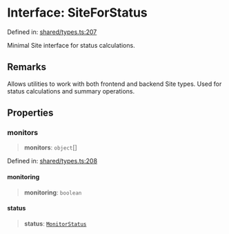 # Interface: SiteForStatus

Defined in: [shared/types.ts:207](https://github.com/Nick2bad4u/Uptime-Watcher/blob/8a1973382d5fe14c52996ecda381894eb7ecd4a6/shared/types.ts#L207)

Minimal Site interface for status calculations.

## Remarks

Allows utilities to work with both frontend and backend Site types. Used for status calculations and summary operations.

## Properties

### monitors

> **monitors**: `object`[]

Defined in: [shared/types.ts:208](https://github.com/Nick2bad4u/Uptime-Watcher/blob/8a1973382d5fe14c52996ecda381894eb7ecd4a6/shared/types.ts#L208)

#### monitoring

> **monitoring**: `boolean`

#### status

> **status**: [`MonitorStatus`](../type-aliases/MonitorStatus.md)
